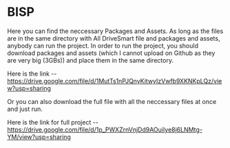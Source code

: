 # BISP

Here you can find the neccessary Packages and Assets. As long as the files are in the same directory with All DriveSmart file and packages and assets, anybody can run the project. In order to run the project, you should download packages and  assets (which I cannot upload on Github as they are very big (3GBs)) and place them in the same directory.

Here is the link -- https://drive.google.com/file/d/1MutTs1nPJQnyKitwyIzVwfb9XKNKpLQz/view?usp=sharing


Or you can also download the full file with all the neccessary files at once and just run. 

Here is the link for full project -- https://drive.google.com/file/d/1p_PWXZrnVnjDd9AOuiIye8j6LNMtg-YM/view?usp=sharing

